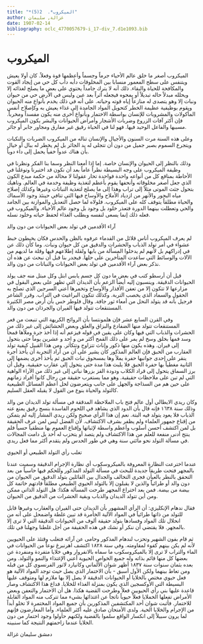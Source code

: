 ```yaml
---
title: "*الميكروب*.  2(5)"
author: غزالة, سليمان
date: 1907-02-14
bibliography: oclc_4770057679-i_17-div_7.d1e1093.bib
---
```




#  الميكروب 


 الميكروب أصغر ما خلق عالم الأحياء جرماً وجسماً وأعظمها قوة وفعلاً. كان أولا يعيش ويتنفس على سطح المعمور منسابا بين المخلوقات دأبه دأب كل حي من إيجاد القوت والمكافحة للحياة والبقاء. ذلك أنه لا يترك جامداً يحتوي على بعض ما يصلح لغذائه إلا ويحلله مبدلاً حاله تبديلاً أو يمحوه فيجعله أثراً بعد عين وليس في الأرض حي من حيوان ونبات إلا وهو يتصدى له منازعاً إياه قوته وحياته. على أنه في ذلك يخدم بأنواع منه الحيوان ويقوم بوظيفية عظيمة الخطر كتحويل المواد الجامدة إلى غذاء يعيش به وكإصلاح أنفس المأكولات والمشروبات للإنسان بواسطة الاختمار وبأنواع أخرى منه يكون مفسداً ومخرباً. فإن أكثر آفات الزروع وضربات الأشجار وأمراض الحيوانات والبشر يكون الميكروب مسببها والفاعل الوحيد فيها. فهو لنا في الحياة رقيق غير مفارق ومجاور جابر أو جائر. 

 وعلى هذه السنة مرت السنون والأجيال والإنسان تناله من الميكروب الضربات والنكبات ويتجرع السموم بصبر جميل من دون أن تتجلى له يد الجائر بل لم يخطر له ببال أو خيال بأن هناك عدواً خفياً يحمل إلى داء دوياً. 

 وذلك بالنظر إلى الحيوان والإنسان خاصة. إما إذا أمعنا النظر وسما بنا الفكر ونظرنا في وظيفة الميكروب على وجه البسيطة نظراً عاماً بعد أن نكون قد اختبرنا وتوغلنا في الأحاطة بمنافع كل من أنواعه واحدة فواحدة تحار عقولنا لا محالة من حكمة مبدع الكون الذي جعل أصغر مخلوقاته وأنحفها يقوم بأعظم لتغذية وظيفة وخدمة في العالم. وناهيك بتحول جثث الموتى مثلاً إلى تراب وهذا إلى ما يصلح لتغذية النباتات وغيرها وكذلك إصلاح مياه البحور والأنهر من ازدياد الأملاح والأوساخ فيها التي تنافي حينئذ وجود الأسماك والحياة مطلقاً يتوقف كله على الميكروب. فلولاه لما حصل التعديل والموازنة بين الجامد والحي وتعطلت بينهما الدورة فتعذر خلود بل وجود بل وجود عالم الأحياء. والميكروب في فعله ذلك إنما يسعى لنفسه وبطلب الغذاء لحفظ حياته وخلود نسله. 

 آراء الأقدمين في تولد بعض الحيوانات من دون والد 

 لم يعرف الميكروب أناس قلائل من القدماء عرفوه بالظن والحدس فكان يخبطون خبط عشواء في أمر تولد الذباب والحشرات والدقيق من كل حيوان ونبات. وما كأن ذلك عن   في إدراكهم بل لأنهم لم يدخلوا المسألة من بابها ولقلة إطلاعهم فيها وقلة ما لديهم من الآلات والوسائط التي ساعدت المتأخرين على حلها. فيجدر بنا قبل أن نبحث عن هذه أن نذكر بعض آراء الأقدمين في تولد بعض الحيوانات والنباتات من دون والد. 

 قيل أن أرسطو كتب في بعض ما دون كل جسم يابس ابتل وكل مبتل منه جف يولد الحيوانات الدقيقة. وينسبون إليه أيضاً الزعم بأن الديدان التي تظهر على بعض البقول في مزارعها لا تتكون إلا من تعفن الأقذار والأوساخ وتخمرها أعني السرجين الذي تصلح به الحقول والسماد الذي يخصب التربة. وكذلك تتكون البراغيث في التراب. وقرر الشاعر فرجيل بأنه قد يتولد النحل من أمعاء ثور جافة. وقال فلوطر خس بأن أرض مصر الكثيرة المستنقعات تتولد فيها الفيران والجرذان من دون والد. 

 وفي القرن السابع  عشر  فإن هلمونتسا بأن الروائح الكريهة التي تنبعث من قعر المستنقعات تتولد منها الضفادع والبزاق والعلق وبعض الحشائش إلى غير ذلك من الحشرات والذباب التي فيها وكان على يقين في قوله فيزعم أنه إذا أخذ جرة وملأها قمحاً وسد فمها بخلق وسخ لم يمر على ذلك القمح أكثر من و  احد  و  عشرين  يوماً حتى بتحول إلى فيران. وهذه يكون منها ذكور وإناث تتزاوج وتتكأثر. ومن هذا القبيل كيفية تولد العقارب من الحبق فإن العالم المذكور كان يشير على أن من أراد التجربة أن يأخذ أجرة ينقر على  إحدى  جوانبها حفرة يملأ وها بمسحوق نبات الحبق ثم يأخذ أخرى يضمها إلى الثانية مغطياً بها حفرة الحبق فلا يلبث هذا مدة حتى يتحول إلى عقارب حقيقية. وقيل أن برز السماق يتحول إلى قراد الكلاب ودودة القز بزرها نباتي إلى غير ذلك من الآراء الواهية التي لم تبن على ملاحظات حقيقية. وهو مما يستغرب حقيقة من رجال كانوا أفراد زمانهم على حين هم من السذاجة والجهل على جانب ويتعرضون لحل أعظم المسائل الطبيعية كالتولد والحياة بنوع من القول لا يقبله العقل السليم. 

 وكان ريدي الايطالي أول عالم فتح باب الملاحظة المدققة في مسألة تولد الديدان من والد وذلك سنة  ١٦٣٨  فإنه قال بأن الدود الذي يشاهد في اللحوم الفاسدة بنسج رقيق يمنع عنه الذباب فلا يعود يتولد فيه البتة. نعم إن هذا الرأي صحيح ولكن ريدي المشار إليه لم يتمكن من إقناع جمهور العلماء ولم يظفر بشرف الاكتشاف. لأن الفضل ليس لمن عرف الحقيقة   بل لمن اكتشف أحسن أسلوب وأعظم واسطة لإثباتها وإقناع العموم بها منطقياً حسياً فلم ينتج أدنى منفعة للعلم من هذا الاكتشاف ولم يتصد أو يتحزب له  أحد  بل دامت المجالات في مسألة التولد نحو مائتي سنة وهي في طور الحدس ولم يتقدم أكثر مما فعل ريدي. 

 تغلب رأي التولد الطبيعي أو الحيوي 

 عندما اخترعت النظارة المعروفة بالميكروسكوب أي نظارة الإجرام الدقيقة وسميت عندنا بالمجهر فتحت طريقاً جديدة للبحث في مسألة التولد المذكور وللحكم فيها حاسياً من بعد التحقق بالنظر بالعيأن فجرى التخالف والجدال بين القائلين بتولد الدقيق من الحيوان من دون والد أو طرائياًَ والذين لا يقبلون إلا بالتولد الحيوي الطبيعي مطلقاً فادتهم خاتمة كل بيضة من بيضة. فمن بعد اختراع المجهر طرحت المسألة هكذا: هل التولد الذاتي ممكن ومن أين تتولد الديدان والذباب وبقية الحشرات من الدقيق من الحيوان. 

 فقال ندهام الإنكليزي: أن الرأي المشهور بأن الديدان حتى الفيران والعقارب وغيرها قابل للتولد من ذاتها طرائياً في المواد الآلية الخأمرة قد تبين غلطة واضمحل على أنه من انحلال تلك المواد وفسادها بتولد حقيقة ألوف من الحيوانات الدقيقة التي لا ترى إلا بالمجهر. فلا يقتضي أن ننكر أو نشك في هذه الحقيقة من أجل غلطنا وجهلنا في تلك. 

 ثم قام بفون الشهير وتحزب لندهام المذكور وحامى عن آرائه فتغلب وقتئذ على الحيويين لأنه لم يكن بينهم كفوء لمقاومته. وفي سنة  ١٨٢٨  اكتشف اهرنبرغ نوعاً من الحيوانات في الماء والتراب لا ترى إلا بالميكروسكوب ما سماه بالانفروار وهي خلايا متفردة ومنفردة عن بعضها كل منها قائم بذاته وله جميع الخواص الحيوية أعني الإغتذاء والنمو والتولد. ومن بعده بثمان سنوات سنة  ١٨٣٧  أظهر شوان الألماني وكانيارد لاتور الفرنسوي كل من قبله ومن تعاط بينهما ولكن الأول أسبق - بأن الاختمار الذي يصل حيث توجد المواد الآلية هو فعل حيوي مختص بالخلايا أو الحيوانات الدقيقة لا يصل إلا بها ملازم لها ومتوقف عليها البسيطة التي الأوكسجين الذي يكون بمنزلة الغذاء للخلايا. فداع هذا الاكتشاف وصار قاعدة عليها بني رأي الحيويين فعلاً وطرحت القضية هكذا. هل أن الاختمار والتعفن وبعض الأمراض تفعلها الخملايا فعلاً حيوياً ناتجاً عن اغتذائها بشيء مما تتركب منه المواد القابلة للاختمار.   فأثبت شوان  أحد  المكتشفين المذكورين بأن جميع المواد المختمرة لا تخلو أبداً من الإجرام والخلايا الحية. ولدى الأمتحان صادق عليه أكثر العلماء. وأما المعارضون فإنهم لما يرون سبيلاً إلى انكسار الواقع سلموا بالقضية ولكنهم حأولوا وجود اختمار من دون الخلايا عندما زاحمتهم النتيجة كما سنبينه. 

 دمشق  سليمان  غزالة 
